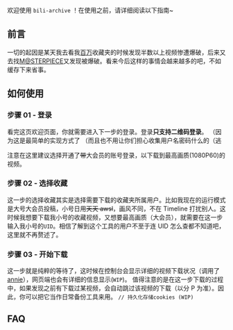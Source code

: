 欢迎使用 `bili-archive` ！在使用之前，请详细阅读以下指南~

## 前言

一切的起因是某天我去看我[百万](https://space.bilibili.com/123817257/favlist?fid=283019357)收藏夹的时候发现半数以上视频惨遭爆破，后来又去找[M@STERPIECE](https://www.biliplus.com/video/av4931739/)又发现被爆破。看来今后这样的事情会越来越多的吧，不如缓存下来省事。

## 如何使用

### 步骤 01 - 登录

看完这页欢迎页面，你就需要进入下一步的登录。登录**只支持二维码登录**。
（因为这是最简单的实现方式了
（而且也不用让你们担心收集用户名密码什么的（逃

注意在这里建议选择开通了~~带~~大会员的账号登录，以下载到最高画质(1080P60)的视频。

### 步骤 02 - 选择收藏

这一步的选择收藏其实是选择需要下载的收藏夹所属用户。比如我现在的运行模式是大号大会员投稿，小号日用~~天天 awsl~~，画风不同，不在 Timeline 打扰别人。这时候我想要下载我小号的收藏视频，又想要最高画质（大会员），就需要在这一步输入我小号的`UID`。相信了解到这个工具的用户不至于连 UID 怎么查都不知道吧，这里就不再赘述了。

### 步骤 03 - 开始下载

这一步就是纯粹的等待了，这时候在控制台会显示详细的视频下载状况（调用了[annie](https://github.com/iawia002/annie)），网页端也会有详细的信息显示(`WIP`)。
值得注意的是在这一步下载的过程中，如果发现之前有下载过某视频，会自动跳过该视频的下载（以分 P 为准）。因此，你可以把它当作日常备份工具来用。
`// 持久化存储cookies (WIP)`

## FAQ
